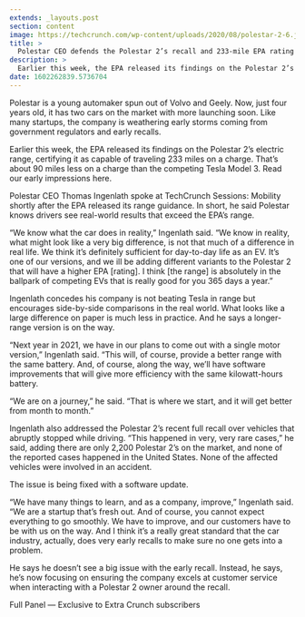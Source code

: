 ```yaml
--- 
extends: _layouts.post 
section: content 
image: https://techcrunch.com/wp-content/uploads/2020/08/polestar-2-6.jpg?w=600 
title: > 
  Polestar CEO defends the Polestar 2’s recall and 233-mile EPA rating – TechCrunch 
description: > 
  Earlier this week, the EPA released its findings on the Polestar 2’s electric range, certifying it as capable of traveling 233 miles on a charge.Polestar CEO Thomas Ingenlath spoke at TechCrunch Sessions: Mobility shortly after the EPA released its range guidance.It’s one of our versions, and we ill be adding different variants to the Polestar 2 that will have a higher EPA [rating].“That is where we start, and it will get better from month to month.”Ingenlath also addressed the Polestar 2’s recent full recall over vehicles that abruptly stopped while driving.“This happened in very, very rare cases,” he said, adding there are only 2,200 Polestar 2’s on the market, and none of the reported cases happened in the United States. 
date: 1602262839.5736704 
--- 
```

Polestar is a young automaker spun out of Volvo and Geely. Now, just four years old, it has two cars on the market with more launching soon. Like many startups, the company is weathering early storms coming from government regulators and early recalls.

Earlier this week, the EPA released its findings on the Polestar 2’s electric range, certifying it as capable of traveling 233 miles on a charge. That’s about 90 miles less on a charge than the competing Tesla Model 3. Read our early impressions here.

Polestar CEO Thomas Ingenlath spoke at TechCrunch Sessions: Mobility shortly after the EPA released its range guidance. In short, he said Polestar knows drivers see real-world results that exceed the EPA’s range.

“We know what the car does in reality,” Ingenlath said. “We know in reality, what might look like a very big difference, is not that much of a difference in real life. We think it’s definitely sufficient for day-to-day life as an EV. It’s one of our versions, and we ill be adding different variants to the Polestar 2 that will have a higher EPA [rating]. I think [the range] is absolutely in the ballpark of competing EVs that is really good for you 365 days a year.”

Ingenlath concedes his company is not beating Tesla in range but encourages side-by-side comparisons in the real world. What looks like a large difference on paper is much less in practice. And he says a longer-range version is on the way.

“Next year in 2021, we have in our plans to come out with a single motor version,” Ingenlath said. “This will, of course, provide a better range with the same battery. And, of course, along the way, we’ll have software improvements that will give more efficiency with the same kilowatt-hours battery.

“We are on a journey,” he said. “That is where we start, and it will get better from month to month.”

Ingenlath also addressed the Polestar 2’s recent full recall over vehicles that abruptly stopped while driving. “This happened in very, very rare cases,” he said, adding there are only 2,200 Polestar 2’s on the market, and none of the reported cases happened in the United States. None of the affected vehicles were involved in an accident.

The issue is being fixed with a software update.

“We have many things to learn, and as a company, improve,” Ingenlath said. “We are a startup that’s fresh out. And of course, you cannot expect everything to go smoothly. We have to improve, and our customers have to be with us on the way. And I think it’s a really great standard that the car industry, actually, does very early recalls to make sure no one gets into a problem.

He says he doesn’t see a big issue with the early recall. Instead, he says, he’s now focusing on ensuring the company excels at customer service when interacting with a Polestar 2 owner around the recall.

Full Panel — Exclusive to Extra Crunch subscribers